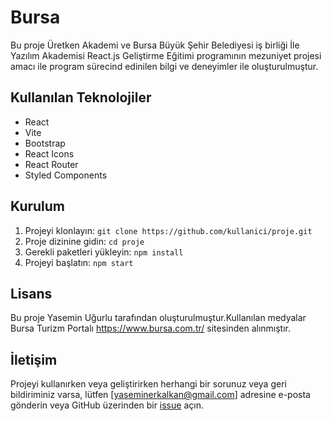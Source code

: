 # Bursa 

Bu proje Üretken Akademi ve Bursa Büyük Şehir Belediyesi iş birliği İle </code16> Yazılım Akademisi
React.js Geliştirme Eğitimi programının mezuniyet projesi amacı ile program sürecind edinilen bilgi ve deneyimler ile oluşturulmuştur.

## Kullanılan Teknolojiler

- React
- Vite
- Bootstrap
- React Icons
- React Router
- Styled Components

## Kurulum

1. Projeyi klonlayın: `git clone https://github.com/kullanici/proje.git`
2. Proje dizinine gidin: `cd proje`
3. Gerekli paketleri yükleyin: `npm install`
4. Projeyi başlatın: `npm start`




## Lisans

Bu proje Yasemin Uğurlu tarafından oluşturulmuştur.Kullanılan medyalar Bursa Turizm Portalı https://www.bursa.com.tr/ sitesinden alınmıştır.

## İletişim

Projeyi kullanırken veya geliştirirken herhangi bir sorunuz veya geri bildiriminiz varsa, lütfen [yaseminerkalkan@gmail.com] adresine e-posta gönderin veya GitHub üzerinden bir [issue](https://github.com/kullanici/proje/issues) açın.

